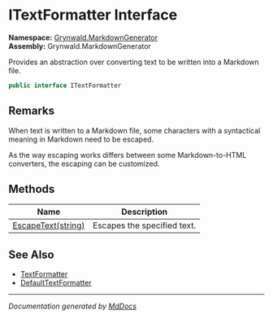 ﻿<!--  
  <auto-generated>   
    The contents of this file were generated by a tool.  
    Changes to this file may be list if the file is regenerated  
  </auto-generated>   
-->

# ITextFormatter Interface

**Namespace:** [Grynwald.MarkdownGenerator](../index.md)  
**Assembly:** Grynwald.MarkdownGenerator

Provides an abstraction over converting text to be written into a Markdown file.

```csharp
public interface ITextFormatter
```

## Remarks

When text is written to a Markdown file, some characters with a syntactical meaning in Markdown need to be escaped.

As the way escaping works differs between some Markdown\-to\-HTML converters, the escaping can be customized.

## Methods

| Name                                        | Description                 |
| ------------------------------------------- | --------------------------- |
| [EscapeText(string)](methods/EscapeText.md) | Escapes the specified text. |

## See Also

- [TextFormatter](../MdSerializationOptions/properties/TextFormatter.md)
- [DefaultTextFormatter](../DefaultTextFormatter/index.md)

___

*Documentation generated by [MdDocs](https://github.com/ap0llo/mddocs)*
